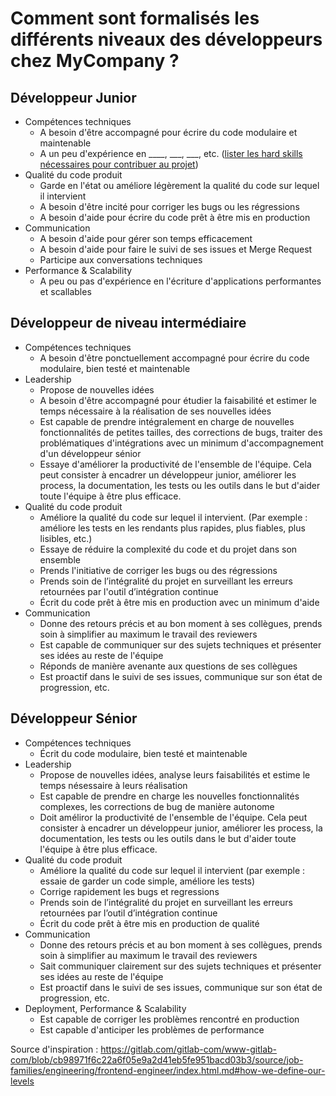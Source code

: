 # Comment sont formalisés les différents niveaux des développeurs chez MyCompany ?

## Développeur Junior

- Compétences techniques
  - A besoin d'être accompagné pour écrire du code modulaire et maintenable
  - A un peu d'expérience en ____, ___, ___, etc. ([lister les hard skills nécessaires pour contribuer au projet](https://github.com/kamranahmedse/developer-roadmap))
- Qualité du code produit
  - Garde en l'état ou améliore légèrement la qualité du code sur lequel il intervient
  - A besoin d'être incité pour corriger les bugs ou les régressions
  - A besoin d'aide pour écrire du code prêt à être mis en production
- Communication
  - A besoin d'aide pour gérer son temps efficacement
  - A besoin d'aide pour faire le suivi de ses issues et Merge Request
  - Participe aux conversations techniques
- Performance & Scalability
  - A peu ou pas d'expérience en l'écriture d'applications performantes et scallables

## Développeur de niveau intermédiaire

- Compétences techniques
  - A besoin d'être ponctuellement accompagné pour écrire du code modulaire, bien testé et maintenable
- Leadership
  - Propose de nouvelles idées
  - A besoin d'être accompagné pour étudier la faisabilité et estimer le temps nécessaire à la réalisation de ses nouvelles idées
  - Est capable de prendre intégralement en charge de nouvelles fonctionnalités de petites tailles, des corrections de bugs, traiter des problématiques d'intégrations avec un minimum d'accompagnement d'un développeur sénior
  - Essaye d'améliorer la productivité de l'ensemble de l'équipe. Cela peut consister à encadrer un développeur junior, améliorer les process, la documentation, les tests ou les outils dans le but d'aider toute l'équipe à être plus efficace.
- Qualité du code produit
  - Améliore la qualité du code sur lequel il intervient. (Par exemple : améliore les tests en les rendants plus rapides, plus fiables, plus lisibles, etc.)
  - Essaye de réduire la complexité du code et du projet dans son ensemble
  - Prends l'initiative de corriger les bugs ou des régressions
  - Prends soin de l’intégralité du projet en surveillant les erreurs retournées par l'outil d’intégration continue
  - Écrit du code prêt à être mis en production avec un minimum d'aide
- Communication
  - Donne des retours précis et au bon moment à ses collègues, prends soin à simplifier au maximum le travail des reviewers
  - Est capable de communiquer sur des sujets techniques et présenter ses idées au reste de l'équipe
  - Réponds de manière avenante aux questions de ses collègues
  - Est proactif dans le suivi de ses issues, communique sur son état de progression, etc.

## Développeur Sénior

- Compétences techniques
  - Écrit du code modulaire, bien testé et maintenable
- Leadership
  - Propose de nouvelles idées, analyse leurs faisabilités et estime le temps nésessaire à leurs réalisation
  - Est capable de prendre en charge les nouvelles fonctionnalités complexes, les corrections de bug de manière autonome
  - Doit améliror la productivité de l'ensemble de l'équipe. Cela peut consister à encadrer un développeur junior, améliorer les process, la documentation, les tests ou les outils dans le but d'aider toute l'équipe à être plus efficace.
- Qualité du code produit
  - Améliore la qualité du code sur lequel il intervient (par exemple : essaie de garder un code simple, améliore les tests)
  - Corrige rapidement les bugs et regressions
  - Prends soin de l’intégralité du projet en surveillant les erreurs retournées par l’outil d’intégration continue
  - Écrit du code prêt à être mis en production de qualité
- Communication
  - Donne des retours précis et au bon moment à ses collègues, prends soin à simplifier au maximum le travail des reviewers
  - Sait communiquer clairement sur des sujets techniques et présenter ses idées au reste de l'équipe
  - Est proactif dans le suivi de ses issues, communique sur son état de progression, etc.
- Deployment, Performance & Scalability
  - Est capable de corriger les problèmes rencontré en production
  - Est capable d'anticiper les problèmes de performance

Source d'inspiration : https://gitlab.com/gitlab-com/www-gitlab-com/blob/cb98971f6c22a6f05e9a2d41eb5fe951bacd03b3/source/job-families/engineering/frontend-engineer/index.html.md#how-we-define-our-levels